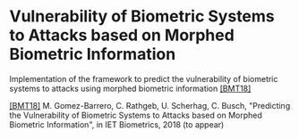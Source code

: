 # Vulnerability of Biometric Systems to Attacks based on Morphed Biometric Information

Implementation of the framework to predict the vulnerability of biometric systems to attacks using morphed biometric information [[BMT18]](doi.org/10.1049/iet-bmt.2017.0144)

[[BMT18]](doi.org/10.1049/iet-bmt.2017.0144) M. Gomez-Barrero, C. Rathgeb, U. Scherhag, C. Busch, "Predicting the Vulnerability of Biometric Systems to Attacks based on Morphed Biometric Information",  in IET Biometrics, 2018 (to appear)
